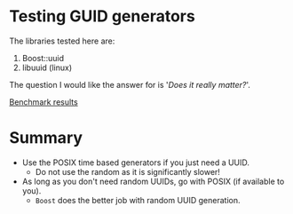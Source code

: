 # Testing GUID generators

The libraries tested here are:
 1. Boost::uuid
 2. libuuid (linux)

The question I would like the answer for is '*Does it really matter?*'.

[Benchmark results](output.md)

# Summary
- Use the POSIX time based generators if you just need a UUID.
  - Do not use the random as it is significantly slower!
- As long as you don't need random UUIDs, go with POSIX (if available to you).
  - `Boost` does the better job with random UUID generation.